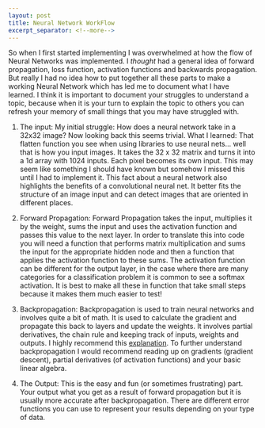 ```yaml
---
layout: post
title: Neural Network WorkFlow
excerpt_separator: <!--more-->
---
```


So when I first started implementing I was overwhelmed at how the flow of Neural Networks was implemented. I *thought* had a general idea of forward propagation, loss function, activation functions and backwards propagation. But really I had no idea how to put together all these parts to make a working Neural Network which has led me to document what I have learned. I think it is important to document your struggles to understand a topic, because when it is your turn to explain the topic to others you can refresh your memory of small things that you may have struggled with.

<!--more-->
1. The input:
    My initial struggle: How does a neural network take in a 32x32 image? Now looking back this seems trivial.
    What I learned: That flatten function you see when using libraries to use neural nets... well that is how you input images. It takes the 32 x 32 matrix and turns it into a 1d array with 1024 inputs. Each pixel becomes its own input.
    This may seem like something I should have known but somehow I missed this until I had to implement it. This fact about a neural network also highlights the benefits of a convolutional neural net. It better fits the structure of an image input and can detect images that are oriented in different places.
       
2. Forward Propagation:
    Forward Propagation takes the input, multiplies it by the weight, sums the input and uses the activation function and passes this value to the next layer. In order to translate this into code you will need a function that performs matrix multiplication and sums the input for the appropriate hidden node and then a function that applies the activation function to these sums. The activation function can be different for the output layer, in the case where there are many categories for a classification problem it is common to see a softmax activation. It is best to make all these in function that take small steps because it makes them much easier to test!

3. Backpropagation:
    Backpropagation is used to train neural networks and involves quite a bit of math. It is used to calculate the gradient and propagate this back to layers and update the weights.  It involves partial derivatives, the chain rule and keeping track of inputs, weights and outputs. I highly recommend this [explanation](https://www.ics.uci.edu/~pjsadows/notes.pdf). To further understand backpropagation I would recommend reading up on gradients (gradient descent), partial derivatives (of activation functions) and your basic linear algebra.

4. The Output:
    This is the easy and fun (or sometimes frustrating) part. Your output what you get as a result of forward propagation but it is usually more accurate after backpropagation. There are different error functions you can use to represent your results depending on your type of data.